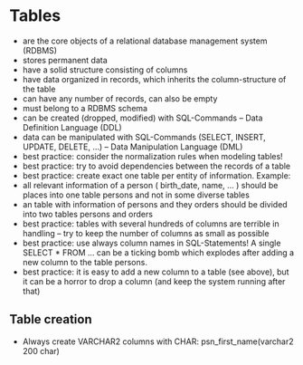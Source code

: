 # Tables
-	are the core objects of a relational database management system (RDBMS)
-	stores permanent data
-	have a solid structure consisting of columns
-	have data organized in records, which inherits the column-structure of the table
-	can have any number of records, can also be empty
-	must belong to a RDBMS schema
-	can be created (dropped, modified) with SQL-Commands – Data Definition Language (DDL)
-	data can be manipulated with SQL-Commands (SELECT, INSERT, UPDATE, DELETE, …) – Data Manipulation Language (DML)
-	best practice: consider the normalization rules when modeling tables!
-	best practice: try to avoid dependencies between the records of a table
-	best practice: create exact one table per entity of information. Example:
- all relevant information of a person ( birth_date, name, … ) should be places into one table persons and not in some diverse tables
- an table with information of persons and they orders should be divided into two tables persons and orders
-	best practice: tables with several hundreds of columns are terrible in handling – try to keep the number of columns as small as possible
-	best practice: use always column names in SQL-Statements! A single SELECT * FROM … can be a ticking bomb which explodes after adding a new column to the table persons.
-	best practice: it is easy to add a new column to a table (see above), but it can be a horror to drop a column (and keep the system running after that)



## Table creation
- Always create VARCHAR2 columns with CHAR: psn_first_name(varchar2 200 char)

